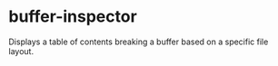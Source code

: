 buffer-inspector
================

Displays a table of contents breaking a buffer based on a specific file layout.
